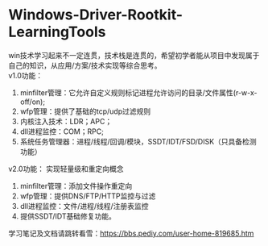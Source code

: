 # Windows-Driver-Rootkit-LearningTools
win技术学习起来不一定连贯，技术栈是连贯的，希望初学者能从项目中发现属于自己的知识，从应用/方案/技术实现等综合思考。  
v1.0功能：
1. minfilter管理：它允许自定义规则标记进程允许访问的目录/文件属性(r-w-x-off/on);
2. wfp管理：提供了基础的tcp/udp过滤规则
3. 内核注入技术：LDR；APC；
4. dll进程监控：COM；RPC;
5. 系统任务管理器：进程/线程/回调/模块，SSDT/IDT/FSD/DISK（只具备检测功能）

v2.0功能：
实现轻量级和重定向概念
1. minfilter管理：添加文件操作重定向
2. wfp管理：提供DNS/FTP/HTTP监控与过滤
3. dll进程监控：文件/进程/线程/注册表监控
4. 提供SSDT/IDT基础修复功能。

学习笔记及文档请跳转看雪：https://bbs.pediy.com/user-home-819685.htm
